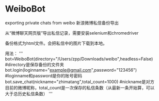 # WeiboBot
exporting private chats from weibo 新浪微博私信备份导出

从“微博聊天网页版”导出私信记录，需要安装selenium和chromedriver

备份格式为html文件。会把私信中的图片下载到本地。

用法：
'''
bot=WeiboBot(directory="/Users/zpp/Downloads/weibo",headless=False) #directory是保存备份的文件夹
bot.login(loginname="example@gmail.com",password="123456") #loginname和password是你的账号密码
bot.save_chat(nickname="zhimatang",total_count=1000) #nickname是对方目前的微博昵称，total_count是一次保存的私信条数（从最新一条开始算，可以大于总历史私信条数）
'''

